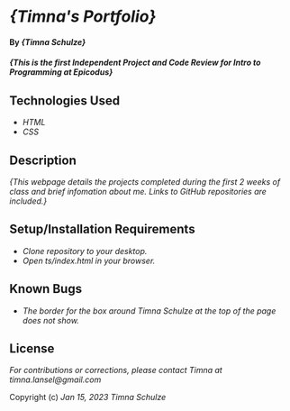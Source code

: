 # _{Timna's Portfolio}_

#### By _**{Timna Schulze}**_

#### _{This is the first Independent Project and Code Review for Intro to Programming at Epicodus}_

## Technologies Used

* _HTML_
* _CSS_

## Description

_{This webpage details the projects completed during the first 2 weeks of class and brief infomation about me. Links to GitHub repositories are included.}_

## Setup/Installation Requirements

* _Clone repository to your desktop._
* _Open ts/index.html in your browser._

## Known Bugs

* _The border for the box around Timna Schulze at the top of the page does not show._

## License

_For contributions or corrections, please contact Timna at timna.lansel@gmail.com_

Copyright (c) _Jan 15, 2023_ _Timna Schulze_